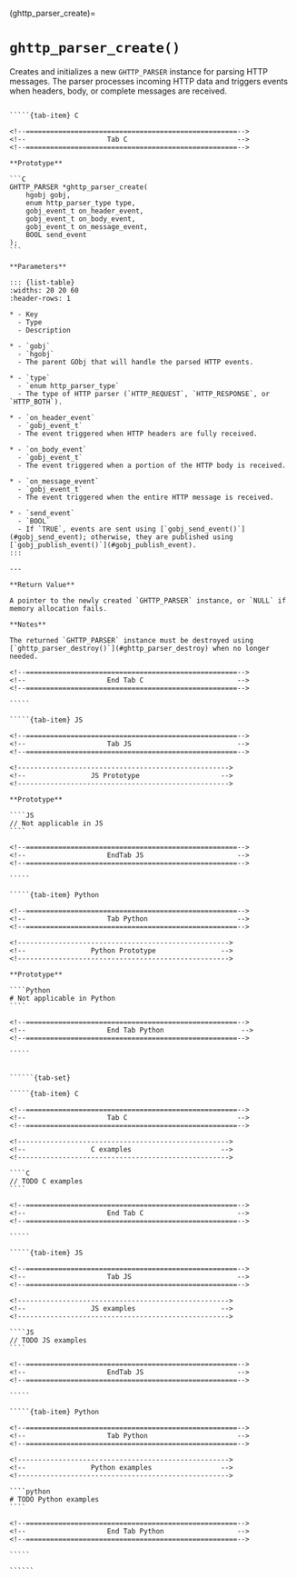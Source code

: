 <!-- ============================================================== -->
(ghttp_parser_create)=
# `ghttp_parser_create()`
<!-- ============================================================== -->

Creates and initializes a new `GHTTP_PARSER` instance for parsing HTTP messages. The parser processes incoming HTTP data and triggers events when headers, body, or complete messages are received.

<!------------------------------------------------------------>
<!--                    Prototypes                          -->
<!------------------------------------------------------------>

``````{tab-set}

`````{tab-item} C

<!--====================================================-->
<!--                    Tab C                           -->
<!--====================================================-->

**Prototype**

```C
GHTTP_PARSER *ghttp_parser_create(
    hgobj gobj,
    enum http_parser_type type,
    gobj_event_t on_header_event,
    gobj_event_t on_body_event,
    gobj_event_t on_message_event,
    BOOL send_event
);
```

**Parameters**

::: {list-table}
:widths: 20 20 60
:header-rows: 1

* - Key
  - Type
  - Description

* - `gobj`
  - `hgobj`
  - The parent GObj that will handle the parsed HTTP events.

* - `type`
  - `enum http_parser_type`
  - The type of HTTP parser (`HTTP_REQUEST`, `HTTP_RESPONSE`, or `HTTP_BOTH`).

* - `on_header_event`
  - `gobj_event_t`
  - The event triggered when HTTP headers are fully received.

* - `on_body_event`
  - `gobj_event_t`
  - The event triggered when a portion of the HTTP body is received.

* - `on_message_event`
  - `gobj_event_t`
  - The event triggered when the entire HTTP message is received.

* - `send_event`
  - `BOOL`
  - If `TRUE`, events are sent using [`gobj_send_event()`](#gobj_send_event); otherwise, they are published using [`gobj_publish_event()`](#gobj_publish_event).
:::

---

**Return Value**

A pointer to the newly created `GHTTP_PARSER` instance, or `NULL` if memory allocation fails.

**Notes**

The returned `GHTTP_PARSER` instance must be destroyed using [`ghttp_parser_destroy()`](#ghttp_parser_destroy) when no longer needed.

<!--====================================================-->
<!--                    End Tab C                       -->
<!--====================================================-->

`````

`````{tab-item} JS

<!--====================================================-->
<!--                    Tab JS                          -->
<!--====================================================-->

<!---------------------------------------------------->
<!--                JS Prototype                    -->
<!---------------------------------------------------->

**Prototype**

````JS
// Not applicable in JS
````

<!--====================================================-->
<!--                    EndTab JS                       -->
<!--====================================================-->

`````

`````{tab-item} Python

<!--====================================================-->
<!--                    Tab Python                      -->
<!--====================================================-->

<!---------------------------------------------------->
<!--                Python Prototype                -->
<!---------------------------------------------------->

**Prototype**

````Python
# Not applicable in Python
````

<!--====================================================-->
<!--                    End Tab Python                   -->
<!--====================================================-->

`````

``````

<!------------------------------------------------------------>
<!--                    Examples                            -->
<!------------------------------------------------------------>

```````{dropdown} Examples

``````{tab-set}

`````{tab-item} C

<!--====================================================-->
<!--                    Tab C                           -->
<!--====================================================-->

<!---------------------------------------------------->
<!--                C examples                      -->
<!---------------------------------------------------->

````C
// TODO C examples
````

<!--====================================================-->
<!--                    End Tab C                       -->
<!--====================================================-->

`````

`````{tab-item} JS

<!--====================================================-->
<!--                    Tab JS                          -->
<!--====================================================-->

<!---------------------------------------------------->
<!--                JS examples                     -->
<!---------------------------------------------------->

````JS
// TODO JS examples
````

<!--====================================================-->
<!--                    EndTab JS                       -->
<!--====================================================-->

`````

`````{tab-item} Python

<!--====================================================-->
<!--                    Tab Python                      -->
<!--====================================================-->

<!---------------------------------------------------->
<!--                Python examples                 -->
<!---------------------------------------------------->

````python
# TODO Python examples
````

<!--====================================================-->
<!--                    End Tab Python                  -->
<!--====================================================-->

`````

``````

```````
